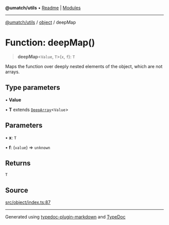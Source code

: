 **@umatch/utils** • [Readme](../../index.md) \| [Modules](../../modules.md)

***

[@umatch/utils](../../modules.md) / [object](../index.md) / deepMap

# Function: deepMap()

> **deepMap**\<`Value`, `T`\>(`x`, `f`): `T`

Maps the function over deeply nested elements of the object,
which are not arrays.

## Type parameters

• **Value**

• **T** extends [`DeepArray`](../../index/type-aliases/DeepArray.md)\<`Value`\>

## Parameters

• **x**: `T`

• **f**: (`value`) => `unknown`

## Returns

`T`

## Source

[src/object/index.ts:87](https://github.com/umatch-oficial/utils/blob/6e00801/src/object/index.ts#L87)

***

Generated using [typedoc-plugin-markdown](https://www.npmjs.com/package/typedoc-plugin-markdown) and [TypeDoc](https://typedoc.org/)
